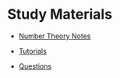 # Study Materials

* [Number Theory Notes](NumberTheory.pdf)

* [Tutorials](resources.txt)

* [Questions](questions.txt)